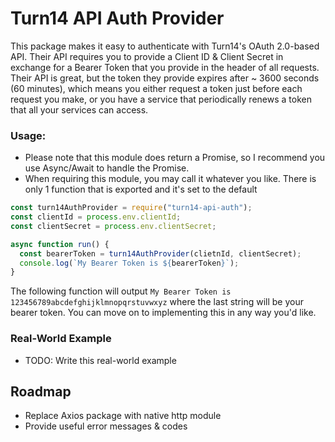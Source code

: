 # Turn14 API Auth Provider

This package makes it easy to authenticate with Turn14's OAuth 2.0-based API. Their API requires you to provide a Client ID & Client Secret in exchange for a Bearer Token that you provide in the header of all requests. Their API is great, but the token they provide expires after ~ 3600 seconds (60 minutes), which means you either request a token just before each request you make, or you have a service that periodically renews a token that all your services can access.

### Usage:

- Please note that this module does return a Promise, so I recommend you use Async/Await to handle the Promise.
- When requiring this module, you may call it whatever you like. There is only 1 function that is exported and it's set to the default

```javascript
const turn14AuthProvider = require("turn14-api-auth");
const clientId = process.env.clientId;
const clientSecret = process.env.clientSecret;

async function run() {
  const bearerToken = turn14AuthProvider(clietnId, clientSecret);
  console.log(`My Bearer Token is ${bearerToken}`);
}
```

The following function will output `My Bearer Token is 123456789abcdefghijklmnopqrstuvwxyz` where the last string will be your bearer token. You can move on to implementing this in any way you'd like.

### Real-World Example

- TODO: Write this real-world example

## Roadmap

- Replace Axios package with native http module
- Provide useful error messages & codes
